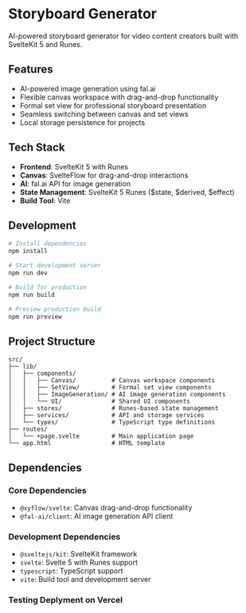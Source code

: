 # Storyboard Generator

AI-powered storyboard generator for video content creators built with SvelteKit 5 and Runes.

## Features

- AI-powered image generation using fal.ai
- Flexible canvas workspace with drag-and-drop functionality
- Formal set view for professional storyboard presentation
- Seamless switching between canvas and set views
- Local storage persistence for projects

## Tech Stack

- **Frontend**: SvelteKit 5 with Runes
- **Canvas**: SvelteFlow for drag-and-drop interactions
- **AI**: fal.ai API for image generation
- **State Management**: SvelteKit 5 Runes ($state, $derived, $effect)
- **Build Tool**: Vite

## Development

```bash
# Install dependencies
npm install

# Start development server
npm run dev

# Build for production
npm run build

# Preview production build
npm run preview
```

## Project Structure

```
src/
├── lib/
│   ├── components/
│   │   ├── Canvas/          # Canvas workspace components
│   │   ├── SetView/         # Formal set view components
│   │   ├── ImageGeneration/ # AI image generation components
│   │   └── UI/              # Shared UI components
│   ├── stores/              # Runes-based state management
│   ├── services/            # API and storage services
│   └── types/               # TypeScript type definitions
├── routes/
│   └── +page.svelte         # Main application page
└── app.html                 # HTML template
```

## Dependencies

### Core Dependencies
- `@xyflow/svelte`: Canvas drag-and-drop functionality
- `@fal-ai/client`: AI image generation API client

### Development Dependencies
- `@sveltejs/kit`: SvelteKit framework
- `svelte`: Svelte 5 with Runes support
- `typescript`: TypeScript support
- `vite`: Build tool and development server

### Testing Deplyment on Vercel
